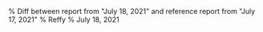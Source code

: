 % Diff between report from "July 18, 2021" and reference report from "July 17, 2021"
% Reffy
% July 18, 2021

